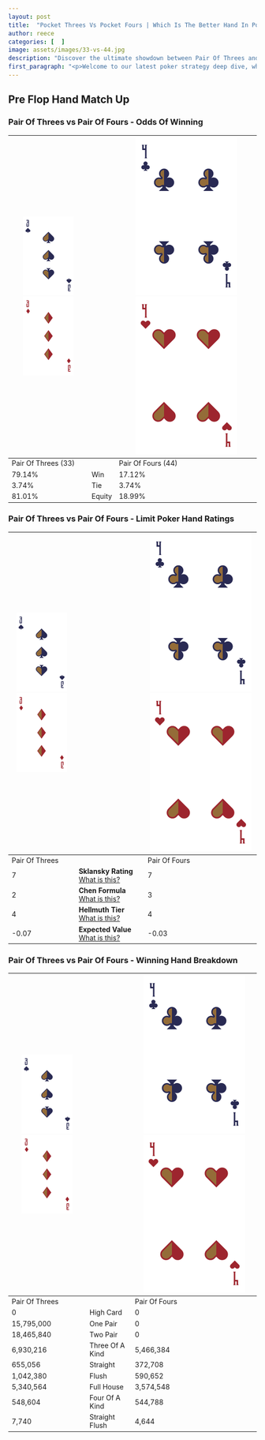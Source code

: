 ```yaml
---
layout: post
title:  "Pocket Threes Vs Pocket Fours | Which Is The Better Hand In Poker? A Complete Guide"
author: reece
categories: [  ]
image: assets/images/33-vs-44.jpg
description: "Discover the ultimate showdown between Pair Of Threes and Pair Of Fours in poker! Uncover the odds, strategies, and scenarios where one hand triumphs over the other. Get ready to up your poker game with this thrilling analysis."
first_paragraph: "<p>Welcome to our latest poker strategy deep dive, where we're pitting two distinct hands against each other in a high-stakes showdown: Pair Of Threes vs Pair Of Fours.</p><p>In the dynamic world of poker, every decision counts, and knowing which hand holds the upper hand is key to your success at the table.</p><p>In this article, we'll dissect these two hands, explore the scenarios where one dominates the other, and equip you with the knowledge to make strategic choices that can tip the odds in your favor.</p><p>Get ready to unravel the intriguing dynamics of these poker hands and elevate your game to new heights.</p>"
---
```




[comment]: # (sp0)

## Pre Flop Hand Match Up

<div class="table hand-ratings" markdown="1"> 



### Pair Of Threes vs Pair Of Fours - Odds Of Winning


    
| ![image info](assets/images/hand1/3.png) ![image info](assets/images/hand1/3o.png) |  | ![image info](assets/images/hand2/4.png) ![image info](assets/images/hand2/4o.png) |
| -------- | -------- | -------- |
| Pair Of Threes (33) |  | Pair Of Fours (44) |
| 79.14% | Win | 17.12% |
| 3.74% | Tie | 3.74% |
| 81.01% | Equity | 18.99% |




[comment]: # (sp1)



### Pair Of Threes vs Pair Of Fours - Limit Poker Hand Ratings


    
| ![image info](assets/images/hand1/3.png) ![image info](assets/images/hand1/3o.png) |  | ![image info](assets/images/hand2/4.png) ![image info](assets/images/hand2/4o.png) |
| -------- | -------- | -------- |
| Pair Of Threes |  | Pair Of Fours |
| 7 | **Sklansky Rating** [What is this?](/sklansky-rating-explained) | 7 |
| 2 | **Chen Formula** [What is this?](/chen-formula-explained) | 3 |
| 4 | **Hellmuth Tier** [What is this?](/Hellmuth-tier-explained) | 4 |
| -0.07 | **Expected Value** [What is this?](/expected-value-explained) | -0.03 |




[comment]: # (sp2)



### Pair Of Threes vs Pair Of Fours - Winning Hand Breakdown


    
| ![image info](assets/images/hand1/3.png) ![image info](assets/images/hand1/3o.png) |  | ![image info](assets/images/hand2/4.png) ![image info](assets/images/hand2/4o.png) |
| -------- | -------- | -------- |
| Pair Of Threes |  | Pair Of Fours |
| 0 | High Card | 0 |
| 15,795,000 | One Pair | 0 |
| 18,465,840 | Two Pair | 0 |
| 6,930,216 | Three Of A Kind | 5,466,384 |
| 655,056 | Straight | 372,708 |
| 1,042,380 | Flush | 590,652 |
| 5,340,564 | Full House | 3,574,548 |
| 548,604 | Four Of A Kind | 544,788 |
| 7,740 | Straight Flush | 4,644 |




[comment]: # (sp3)



</div>

[comment]: # (sp4)



[comment]: # (sp5)

